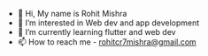 - 👋 Hi, My name is Rohit Mishra
- 👀 I’m interested in Web dev and app development
- 🌱 I’m currently learning flutter and web dev
- 📫 How to reach me - rohitcr7mishra@gmail.com

<!---
Ashura707/Ashura707 is a ✨ special ✨ repository because its `README.md` (this file) appears on your GitHub profile.
You can click the Preview link to take a look at your changes.
--->

